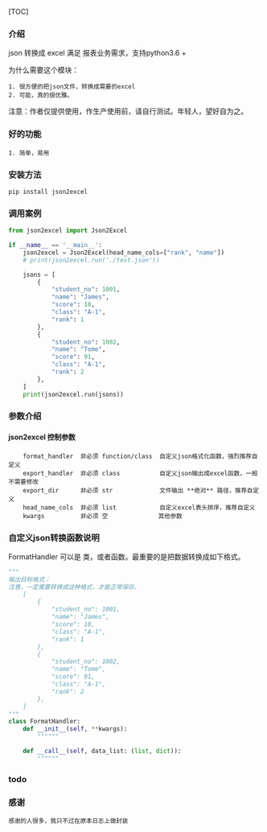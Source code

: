 [TOC]

### 介绍
json 转换成 excel 满足 报表业务需求，支持python3.6 +  

为什么需要这个模块：  

    1. 很方便的把json文件，转换成需要的excel
    2. 可能，真的很优雅。

注意：作者仅提供使用，作生产使用前，请自行测试。年轻人，望好自为之。
### 好的功能
    1. 简单，易用

### 安装方法    

    pip install json2excel

### 调用案例  
```python
from json2excel import Json2Excel

if __name__ == '__main__':
    json2excel = Json2Excel(head_name_cols=["rank", "name"])
    # print(json2excel.run('./test.json'))

    jsons = [
        {
            "student_no": 1001,
            "name": "James",
            "score": 10,
            "class": "A-1",
            "rank": 1
        },
        {
            "student_no": 1002,
            "name": "Tome",
            "score": 91,
            "class": "A-1",
            "rank": 2
        },
    ]
    print(json2excel.run(jsons))


```  

### 参数介绍
#### json2excel 控制参数  
```
    format_handler  非必须 function/class  自定义json格式化函数，强烈推荐自定义    
    export_handler  非必须 class           自定义json输出成excel函数，一般不需要修改    
    export_dir      非必须 str             文件输出 **绝对** 路径，推荐自定义    
    head_name_cols  非必须 list            自定义excel表头排序，推荐自定义    
    kwargs          非必须 空              其他参数    
```

### 自定义json转换函数说明  
FormatHandler 可以是 类，或者函数。最重要的是把数据转换成如下格式。  
```python
"""
输出目标格式：
注意，一定需要转换成这种格式，才能正常保存。
    [
        {
            "student_no": 1001,
            "name": "James",
            "score": 10,
            "class": "A-1",
            "rank": 1
        },
        {
            "student_no": 1002,
            "name": "Tome",
            "score": 91,
            "class": "A-1",
            "rank": 2
        },
    ]
"""
class FormatHandler:
    def __init__(self, **kwargs):
        """"""

    def __call__(self, data_list: (list, dict)):
        """"""
```

### todo


### 感谢

    感谢的人很多，我只不过在原本日志上做封装
    